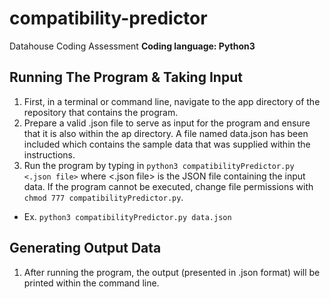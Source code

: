 # compatibility-predictor
Datahouse Coding Assessment
**Coding language: Python3**

## Running The Program & Taking Input
1. First, in a terminal or command line, navigate to the app directory of the repository that contains the program.
2. Prepare a valid .json file to serve as input for the program and ensure that it is also within the ap directory.  A file named data.json has been included which contains the sample data that was supplied within the instructions.
3. Run the program by typing in `python3 compatibilityPredictor.py <.json file>` where <.json file> is the JSON file containing the input data.  If the program cannot be executed, change file permissions with `chmod 777 compatibilityPredictor.py`.
  * Ex. `python3 compatibilityPredictor.py data.json`

## Generating Output Data
1. After running the program, the output (presented in .json format) will be printed within the command line.